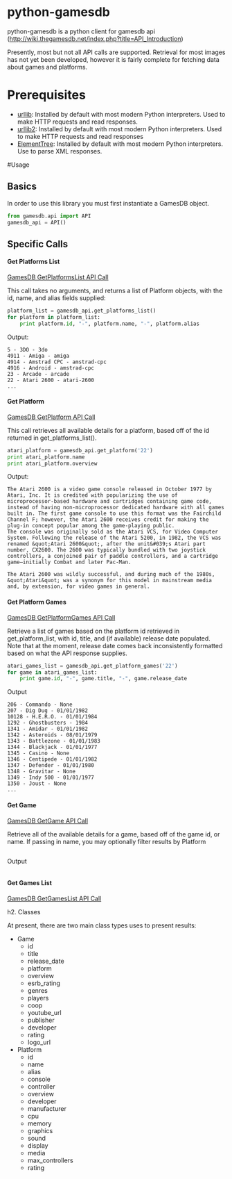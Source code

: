python-gamesdb
==============

python-gamesdb is a python client for gamesdb api (http://wiki.thegamesdb.net/index.php?title=API_Introduction)

Presently, most but not all API calls are supported.  Retrieval for most images has not yet been developed, however it is
fairly complete for fetching data about games and platforms.

# Prerequisites
* [urllib](http://docs.python.org/2/library/urllib.html): Installed by default with most modern Python interpreters.  Used to make HTTP requests and read responses.
* [urllib2](http://docs.python.org/2/library/urllib2.html): Installed by default with most modern Python interpreters.  Used to make HTTP requests and read responses
* [ElementTree](http://docs.python.org/2/library/xml.etree.elementtree.html): Installed by default with most modern Python interpreters.  Use to parse XML responses.

#Usage

## Basics

In order to use this library you must first instantiate a GamesDB object.

```python
from gamesdb.api import API
gamesdb_api = API()
```

## Specific Calls

#### Get Platforms List

[GamesDB GetPlatformsList API Call](http://wiki.thegamesdb.net/index.php?title=GetPlatformsList)

This call takes no arguments, and returns a list of Platform objects, with the id, name, and alias fields supplied:

```python
platform_list = gamesdb_api.get_platforms_list()
for platform in platform_list:
    print platform.id, "-", platform.name, "-", platform.alias
```

Output:
```
5 - 3DO - 3do
4911 - Amiga - amiga
4914 - Amstrad CPC - amstrad-cpc
4916 - Android - amstrad-cpc
23 - Arcade - arcade
22 - Atari 2600 - atari-2600
...
```


#### Get Platform

[GamesDB GetPlatform API Call](http://wiki.thegamesdb.net/index.php?title=GetPlatform)

This call retrieves all available details for a platform, based off of the id returned in get_platforms_list().
```python
atari_platform = gamesdb_api.get_platform('22')
print atari_platform.name
print atari_platform.overview
````

Output:
```Atari 2600
The Atari 2600 is a video game console released in October 1977 by Atari, Inc. It is credited with popularizing the use of microprocessor-based hardware and cartridges containing game code, instead of having non-microprocessor dedicated hardware with all games built in. The first game console to use this format was the Fairchild Channel F; however, the Atari 2600 receives credit for making the plug-in concept popular among the game-playing public.
The console was originally sold as the Atari VCS, for Video Computer System. Following the release of the Atari 5200, in 1982, the VCS was renamed &quot;Atari 2600&quot;, after the unit&#039;s Atari part number, CX2600. The 2600 was typically bundled with two joystick controllers, a conjoined pair of paddle controllers, and a cartridge game—initially Combat and later Pac-Man.

The Atari 2600 was wildly successful, and during much of the 1980s, &quot;Atari&quot; was a synonym for this model in mainstream media and, by extension, for video games in general.
```

#### Get Platform Games

[GamesDB GetPlatformGames API Call](http://wiki.thegamesdb.net/index.php?title=GetPlatformGames)

Retrieve a list of games based on the platform id retrieved in get_platform_list, with id, title, and (if available) release date populated.  Note that at the moment, release date comes back inconsistently formatted based on what the API response supplies.

```python
atari_games_list = gamesdb_api.get_platform_games('22')
for game in atari_games_list:
    print game.id, "-", game.title, "-", game.release_date
```

Output
```
206 - Commando - None
207 - Dig Dug - 01/01/1982
10128 - H.E.R.O. - 01/01/1984
1292 - Ghostbusters - 1984
1341 - Amidar - 01/01/1982
1342 - Asteroids - 08/01/1979
1343 - Battlezone - 01/01/1983
1344 - Blackjack - 01/01/1977
1345 - Casino - None
1346 - Centipede - 01/01/1982
1347 - Defender - 01/01/1980
1348 - Gravitar - None
1349 - Indy 500 - 01/01/1977
1350 - Joust - None
...
```

#### Get Game

[GamesDB GetGame API Call](http://wiki.thegamesdb.net/index.php?title=GetGame)

Retrieve all of the available details for a game, based off of the game id, or name.  If passing in name, you may optionally filter results by Platform

```python
```

Output
```
```

#### Get Games List

[GamesDB GetGamesList API Call](http://wiki.thegamesdb.net/index.php?title=GetGamesList)

h2. Classes

At present, there are two main class types uses to present results:

* Game
  * id
  * title
  * release_date
  * platform
  * overview
  * esrb_rating
  * genres
  * players
  * coop
  * youtube_url
  * publisher
  * developer
  * rating
  * logo_url
* Platform
  * id
  * name
  * alias
  * console
  * controller
  * overview
  * developer
  * manufacturer
  * cpu
  * memory
  * graphics
  * sound
  * display
  * media
  * max_controllers
  * rating

